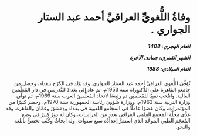 <h1 dir="rtl">وفاةُ اللُّغويِّ العراقيِّ أحمد عبد الستار الجواري .</h1>

<h5 dir="rtl">العام الهجري:  1408

الشهر القمري: جمادى الآخرة

العام الميلادي: 1988</h5>

<p dir="rtl">تُوُفِّيَ اللُّغوي العراقيُّ أحمد عبد الستار الجواري. وقد وُلِد في الكَرْخ ببغداد، وحصل من جامعةِ القاهرة على الدُّكتوراه سنة 1953م، ثم عاد إلى بغدادَ للتَّدريس في دار المُعلِّمينَ العالية. وانتُخب نقيبًا للمُعلِّميَن ثم رئيسًا لاتحاد المُعلِّمينَ العرب سنة 1969م، ثم تولَّى وزارة التربية سنة 1963م، ووزارة شُؤون رئاسة الجمهورية سنة 1970م، وحضر كثيرًا من المؤتمراتِ، وكان عضوًا عاملًا في المجامع اللغوية في بغداد ودِمَشقَ وعمَّان والقاهرة. وقد غذَّى مجلَّة المجمع العِلمي العراقي بعددٍ من الدراسات، وكان له دورٌ كبيرٌ في وضع المُعجَم الطبي الموحَّد الذي استمرَّ إعدادُه سبع سنوات. وله أبحاثٌ وكُتُب تختصُّ باللغة والنحو.</p></br>
